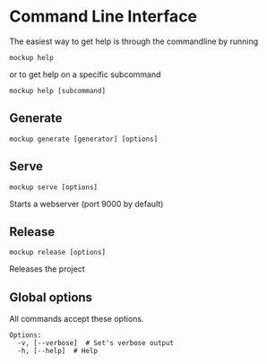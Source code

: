 # Command Line Interface

The easiest way to get help is through the commandline by running 

```shell
mockup help
```

or to get help on a specific subcommand

```shell
mockup help [subcommand]
```

## Generate

```shell
mockup generate [generator] [options]
```

## Serve

```shell
mockup serve [options]
```

Starts a webserver (port 9000 by default)


## Release

```shell
mockup release [options]
```

Releases the project

## Global options

All commands accept these options.

```
Options:
  -v, [--verbose]  # Set's verbose output
  -h, [--help]  # Help
```